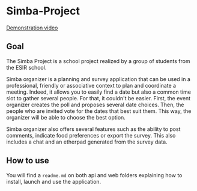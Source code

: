 # Simba-Project

[Demonstration video](https://www.youtube.com/watch?v=sa0EgcHezP4)

## Goal

The Simba Project is a school project realized by a group of students from the ESIR school. 

Simba organizer is a planning and survey application that can be used in a professional, friendly or associative context to plan and coordinate a meeting. Indeed, it allows you to easily find a date but also a common time slot to gather several people. For that, it couldn't be easier. First, the event organizer creates the poll and proposes several date choices. Then, the people who are invited vote for the dates that best suit them. This way, the organizer will be able to choose the best option. 

Simba organizer also offers several features such as the ability to post comments, indicate food preferences or export the survey. This also includes a chat and an etherpad generated from the survey data.

## How to use

You will find a `readme.md` on both api and web folders explaining how to install, launch and use the application.
